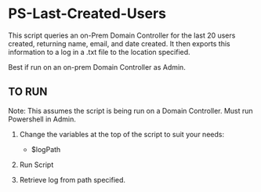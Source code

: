 # PS-Last-Created-Users

This script queries an on-Prem Domain Controller for the last 20 users created, returning name, email, and date created. It then exports this information to a log in a .txt file to the location specified. 

Best if run on an on-prem Domain Controller as Admin. 

## TO RUN 

Note: This assumes the script is being run on a Domain Controller. Must run Powershell in Admin.

1. Change the variables at the top of the script to suit your needs: 
    - $logPath

2. Run Script

3. Retrieve log from path specified. 